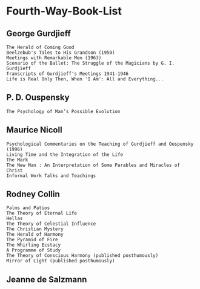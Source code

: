 # Fourth-Way-Book-List
George Gurdjieff
----------------
    The Herald of Coming Good
    Beelzebub's Tales to His Grandson (1950)
    Meetings with Remarkable Men (1963)
    Scenario of the Ballet: The Struggle of the Magicians by G. I. Gurdjieff
    Transcripts of Gurdjieff's Meetings 1941-1946
    Life is Real Only Then, When 'I Am': All and Everything...

P. D. Ouspensky
---------------
    The Psychology of Man’s Possible Evolution
    
Maurice Nicoll
--------------
    Psychological Commentaries on the Teaching of Gurdjieff and Ouspensky (1996)
    Living Time and the Integration of the Life
    The Mark
    The New Man : An Interpretation of Some Parables and Miracles of Christ
    Informal Work Talks and Teachings

Rodney Collin
--------------
    Palms and Patios
    The Theory of Eternal Life
    Hellas
    The Theory of Celestial Influence
    The Christian Mystery
    The Herald of Harmony
    The Pyramid of Fire
    The Whirling Ecstacy
    A Programme of Study
    The Theory of Conscious Harmony (published posthumously)
    Mirror of Light (published posthumously)
    
Jeanne de Salzmann
------------------
